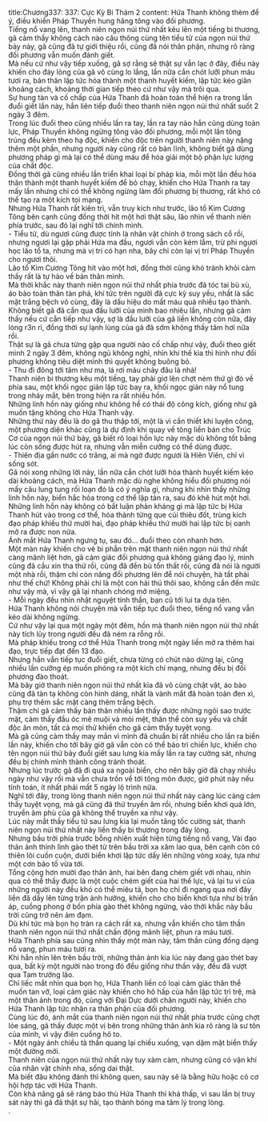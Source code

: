 title:Chương337: 337: Cực Kỳ Bi Thảm 2
content:
Hứa Thanh không thèm để ý, điều khiển Pháp Thuyền hung hăng tông vào đối phương.<br>Tiếng nổ vang lên, thanh niên ngọn núi thứ nhất kêu lên một tiếng bi thương, gã cảm thấy không cách nào câu thông cùng tên tiểu tử của ngọn núi thứ bảy này, gã cũng đã tự giới thiệu rồi, cũng đã nói thân phận, nhưng rõ ràng đối phương vẫn muốn đánh giết.<br>Mà nếu cứ như vậy tiếp xuống, gã sợ rằng sẽ thật sự vẫn lạc ở đây, điều này khiến cho đáy lòng của gã vô cùng lo lắng, lần nữa cắn chót lưỡi phun máu tươi ra, bản thân lập tức hóa thành một thanh huyết kiếm, lập tức kéo giãn khoảng cách, khoảng thời gian tiếp theo cứ như vậy mà trôi qua.<br>Sự hung tàn và cố chấp của Hứa Thanh đã hoàn toàn thể hiện ra trong lần đuổi giết lần này, hắn liên tiếp đuổi theo thanh niên ngọn núi thứ nhất suốt 2 ngày 3 đêm.<br>Trong lúc đuổi theo cũng nhiều lần ra tay, lần ra tay nào hắn cũng dùng toàn lực, Pháp Thuyền không ngừng tông vào đối phương, mỗi một lần tông trúng đều kèm theo hạ độc, khiến cho độc trên người thanh niên này nặng thêm một phần, nhưng người này cũng rất có bản lĩnh, không biết gã dùng phương pháp gì mà lại có thể dùng máu để hóa giải một bộ phận lực lượng của chất độc.<br>Đồng thời gã cũng nhiều lần triển khai loại bí pháp kia, mỗi một lần đều hóa thân thành một thanh huyết kiếm để bỏ chạy, khiến cho Hứa Thanh ra tay mấy lần nhưng chỉ có thể không ngừng làm đối phương bị thương, rất khó có thể tạo ra một kích toi mạng.<br>Nhưng Hứa Thanh rất kiên trì, vẫn truy kích như trước, lão tổ Kim Cương Tông bên cạnh cũng đồng thời hít một hơi thật sâu, lão nhìn về thanh niên phía trước, sau đó lại nghĩ tới chính mình.<br>- Tiểu tử, dù ngươi cũng được tính là nhân vật chính ở trong sách cổ rồi, nhưng ngươi lại gặp phải Hứa ma đầu, ngươi vẫn còn kém lắm, trừ phi ngươi học lão tổ ta, nhưng mà vị trí có hạn nha, bây chỉ còn lại vị trí Pháp Thuyền cho ngươi thôi.<br>Lão tổ Kim Cương Tông hít vào một hơi, đồng thời cũng khó tránh khỏi cảm thấy rất là tự hào về bản thân mình.<br>Mà thời khắc này thanh niên ngọn núi thứ nhất phía trước đã tóc tai bù xù, áo bào toàn thân tàn phá, khí tức trên người đã cực kỳ suy yếu, nhất là sắc mặt trắng bệch vô cùng, đây là dấu hiệu do mất máu quá nhiều tạo thành.<br>Không biết gã đã cắn qua đầu lưỡi của mình bao nhiêu lần, nhưng gã cảm thấy nếu cứ cắn tiếp như vậy, sợ là đầu lưỡi của gã liền không còn nữa, đáy lòng r3n rỉ, đồng thời sự lạnh lùng của gã đã sớm không thấy tăm hơi nữa rồi.<br>Thật sự là gã chưa từng gặp qua người nào cố chấp như vậy, đuổi theo giết mình 2 ngày 3 đêm, không ngủ không nghỉ, nhìn khí thế kia thì hình như đối phương không tiêu diệt mình thì quyết không buông bỏ.<br>- Thu đi đông tới tâm như ma, lá rơi máu chảy đâu là nhà!<br>Thanh niên bi thương kêu một tiếng, tay phải giơ lên chợt ném thứ gì đó về phía sau, một khối ngọc giản lập tức bay ra, khối ngọc giản này nổ tung trong nháy mắt, bên trong hiện ra rất nhiều hồn.<br>Những linh hồn này giống như không hề có thái độ công kích, giống như gã muốn tặng không cho Hứa Thanh vậy.<br>Những thứ này đều là do gã thu thập tới, một là vì cần thiết khi luyện công, một phương diện khác cũng là dự định khi quay về tông liền bán cho Trúc Cơ của ngọn núi thứ bảy, gã biết rõ loại hồn lực này mặc dù không tốt bằng lúc còn sống được hút ra, nhưng vẫn miễn cưỡng có thể dùng được.<br>- Thiên địa gần nước có trăng, ai mà ngờ được ngươi là Hiên Viên, chỉ vì sống sót.<br>Gã nói xong những lời này, lần nữa cắn chót lưỡi hóa thành huyết kiếm kéo dài khoảng cách, mà Hứa Thanh mặc dù nghe không hiểu đối phương nói mấy câu lung tung rối loạn đó là có ý nghĩa gì, nhưng khi nhìn thấy những linh hồn này, biển hắc hỏa trong cơ thể lập tản ra, sau đó khẽ hút một hơi.<br>Những linh hồn này không có bất luận phản kháng gì mà lập tức bị Hứa Thanh hút vào trong cơ thể, hóa thành từng que củi thiêu đốt, trùng kích đạo pháp khiếu thứ mười hai, đạo pháp khiếu thứ mười hai lập tức bị oanh mở ra được non nửa.<br>Ánh mắt Hứa Thanh ngưng tụ, sau đó… đuổi theo còn nhanh hơn.<br>Một màn này khiến cho vẻ bi phẫn trên mặt thanh niên ngọn núi thứ nhất càng mãnh liệt hơn, gã cảm giác đối phương quá không giảng đạo lý, mình cũng đã cầu xin tha thứ rồi, cũng đã đền bù tổn thất rồi, cũng đã nói là người một nhà rồi, thậm chí còn nâng đối phương lên để nói chuyện, hà tất phải như thế chứ! Không phải chỉ là một con hải thú thôi sao, không cần đến mức như vậy mà, vì vậy gã lại nhanh chóng mở miệng.<br>- Mỗi ngày đều nhìn nhật nguyệt tinh thần, bạn cũ tới lui ta dựa tiên.<br>Hứa Thanh không nói chuyện mà vẫn tiếp tục đuổi theo, tiếng nổ vang vẫn kéo dài không ngừng.<br>Cứ như vậy lại qua một ngày một đêm, hồn mà thanh niên ngọn núi thứ nhất này tích lũy trong người đều đã ném ra rỗng rồi.<br>Mà pháp khiếu trong cơ thể Hứa Thanh trong một ngày liền mở ra thêm hai đạo, trực tiếp đạt đến 13 đạo.<br>Nhưng hắn vẫn tiếp tục đuổi giết, chưa từng có chút nào dừng lại, cũng nhiều lần cưỡng ép muốn phóng ra một kích chí mạng, nhưng đều bị đối phương đào thoát.<br>Mà bây giờ thanh niên ngọn núi thứ nhất kia đã vô cùng chật vật, áo bào cũng đã tàn tạ không còn hình dáng, nhất là vành mắt đã hoàn toàn đen xì, phụ trợ thêm sắc mặt càng thêm trắng bệch.<br>Thậm chí gã cảm thấy bản thân nhiều lần thấy được những ngôi sao trước mặt, cảm thấy đầu óc mê muội và mỏi mệt, thân thể còn suy yếu và chất độc ăn mòn, tất cả mọi thứ khiến cho gã cảm thấy tuyệt vọng.<br>Mà gã cũng cảm thấy may mắn vì mình đã chuẩn bị rất nhiều cho lần ra biển lần này, khiến cho tới bây giờ gã vẫn còn có thể bảo trì chiến lực, khiến cho tên ngọn núi thứ bảy đuổi giết sau lưng kia mấy lần ra tay cường sát, nhưng đều bị chính mình thành công tránh thoát.<br>Nhưng lúc trước gã đã đi quá xa ngoài biển, cho nên bây giờ đã chạy nhiều ngày như vậy rồi mà vẫn chưa trốn về tới tông môn được, giờ phút này nếu tính toán, ít nhất phải mất 5 ngày lộ trình nữa.<br>Nghĩ tới đây, trong lòng thanh niên ngọn núi thứ nhất này càng lúc càng cảm thấy tuyệt vọng, mà gã cũng đã thử truyền âm rồi, nhưng biển khơi quá lớn, truyền âm phù của gã không thể truyền xa như vậy.<br>Lúc này mắt thấy tiểu tử sau lưng kia lại muốn tăng tốc cường sát, thanh niên ngọn núi thứ nhất này liền thấy bi thương trong đáy lòng.<br>Nhưng bầu trời phía trước bỗng nhiên xuất hiện từng tiếng nổ vang, Vài đạo thân ảnh thình lình gào thét từ trên bầu trời xa xăm lao qua, bên cạnh còn có thiên lôi cuồn cuộn, dưới biển khơi lập tức dấy lên những vòng xoáy, tựa như một cơn bão tố vừa tới.<br>Tổng cộng hơn mười đạo thân ảnh, hai bên đang chém giết với nhau, nhìn qua có thể thấy được là một cuộc chém giết của hai thế lực, vả lại tu vi của những người này đều khó có thể miêu tả, bọn họ chỉ đi ngang qua nơi đây liền đã dấy lên từng trận ảnh hưởng, khiến cho cho biển khơi tựa như bị trấn áp, cuồng phong ở bốn phía gào thét không ngừng, vào thời khắc này bầu trời cũng trở nên ảm đạm.<br>Dù khí tức mà bọn họ tràn ra cách rất xa, nhưng vẫn khiến cho tâm thần thanh niên ngọn núi thứ nhất chấn động mãnh liệt, phun ra máu tươi.<br>Hứa Thanh phía sau cũng nhìn thấy một màn này, tâm thần cũng đồng dạng nổ vang, phun máu tươi ra.<br>Khi hắn nhìn lên trên bầu trời, những thân ảnh kia lúc này đang gào thét bay qua, bất kỳ một người nào trong đó đều giống như thần vậy, đều đã vượt qua Tam trưởng lão.<br>Chỉ liếc mắt nhìn qua bọn họ, Hứa Thanh liền có loại cảm giác thân thể muốn tan vỡ, loại cảm giác này khiến cho hô hấp của hắn lập tức trì trệ, mà một thân ảnh trong đó, cùng với Đại Dực dưới chân người này, khiến cho Hứa Thanh lập tức nhận ra thân phận của đối phương.<br>Cùng lúc đó, ánh mắt của thanh niên ngọn núi thứ nhất phía trước cũng chợt lóe sáng, gã thấy được một vị bên trong những thân ảnh kia rõ ràng là sư tôn của mình, vì vậy điên cuồng hô to.<br>- Một ngày ánh chiều tà thần quang lại chiếu xuống, vạn dặm mặt biển thấy một đường mới.<br>Thanh niên của ngọn núi thứ nhất này tuy xàm càm, nhưng cũng có vận khí của nhân vật chính nha, sống dai thật.<br>Mà biết đâu không đánh thì không quen, sau này sẽ là bằng hữu hoặc có cơ hội hợp tác với Hứa Thanh.<br>Còn khả năng gã sẽ ráng báo thù Hứa Thanh thì khá thấp, vì sau lần bị truy sát này thì gã đã thật sự hãi, tạo thành bóng ma tâm lý trong lòng.<br>.<br>